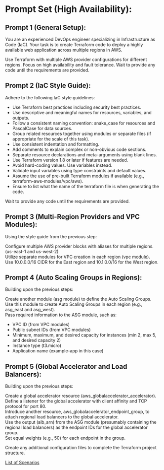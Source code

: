 # Prompt Set (High Availability):

## Prompt 1 (General Setup):

You are an experienced DevOps engineer specializing in Infrastructure as Code (IaC). 
Your task is to create Terraform code to deploy a highly available web application across multiple regions in AWS.

Use Terraform with multiple AWS provider configurations for different regions.
Focus on high availability and fault tolerance.
Wait to provide any code until the requirements are provided.

## Prompt 2 (IaC Style Guide):

Adhere to the following IaC style guidelines:

* Use Terraform best practices including security best practices.
* Use descriptive and meaningful names for resources, variables, and outputs.
* Follow a consistent naming convention: snake_case for resources and PascalCase for data sources.
* Group related resources together using modules or separate files (if appropriate for the scale of this task).
* Use consistent indentation and formatting.
* Add comments to explain complex or non-obvious code sections.
* Separate resource declarations and meta-arguments using blank lines.
* Use Terraform version 1.8 or later if features are needed.
* Avoid hard-coding values. Use variables instead.
* Validate input variables using type constraints and default values.
* Assume the use of pre-built Terraform modules if available (e.g., terraform-aws-modules/vpc/aws).
* Ensure to list what the name of the terraform file is when generating the code.

Wait to provide any code until the requirements are provided.

## Prompt 3 (Multi-Region Providers and VPC Modules):

Using the style guide from the previous step:

Configure multiple AWS provider blocks with aliases for multiple regions. (us-east-1 and us-west-2)  
Utilize separate modules for VPC creation in each region (vpc module).  
Use 10.0.0.0/16 CIDR for the East region and 10.1.0.0/16 for the West region.  

## Prompt 4 (Auto Scaling Groups in Regions):

Building upon the previous steps:

Create another module (asg module) to define the Auto Scaling Groups.  
Use this module to create Auto Scaling Groups in each region (e.g., asg_east and asg_west).  
Pass required information to the ASG module, such as:
* VPC ID (from VPC modules)
* Public subnet IDs (from VPC modules)
* Minimum, maximum, and desired capacity for instances (min 2, max 5, and desired capacity 2)
* Instance type (t3.micro)
* Application name (example-app in this case)

## Prompt 5 (Global Accelerator and Load Balancers):

Building upon the previous steps:

Create a global accelerator resource (aws_globalaccelerator_accelerator).  
Define a listener for the global accelerator with client affinity and TCP protocol for port 80.  
Introduce another resource, aws_globalaccelerator_endpoint_group, to attach regional load balancers to the global accelerator.  
Use the output (alb_arn) from the ASG module (presumably containing the regional load balancers) as the endpoint IDs for the global accelerator group.  
Set equal weights (e.g., 50) for each endpoint in the group.  

Create any additional configuration files to complete the Terraform project structure.

[List of Scenarios](../scenarios.md)
